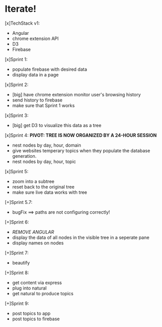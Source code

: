 # Iterate!

[x]TechStack v1:
+ Angular
+ chrome extension API
+ D3
+ Firebase

[x]Sprint 1:
+ populate firebase with desired data
+ display data in a page

[x]Sprint 2:
+ [big] have chrome extension monitor user's browsing history
+ send history to firebase
+ make sure that Sprint 1 works

[x]Sprint 3:
+ [big] get D3 to visualize this data as a tree

[x]Sprint 4:
**PIVOT: TREE IS NOW ORGANIZED BY A 24-HOUR SESSION**
+ nest nodes by day, hour, domain
+ give websites temperary topics when they populate the database generation.
+ nest nodes by day, hour, topic

[x]Sprint 5:
+ zoom into a subtree
+ reset back to the original tree
+ make sure live data works with tree

[+]Sprint 5.7:
+ bugFix ==> paths are not configuring correctly!

[+]Sprint 6:
+ _REMOVE ANGULAR_
+ display the data of all nodes in the visible tree in a seperate pane
+ display names on nodes

[+]Sprint 7:
+ beautify

[+]Sprint 8:
+ get content via express
+ plug into natural
+ get natural to produce topics

[+]Sprint 9:
+ post topics to app
+ post topics to firebase


